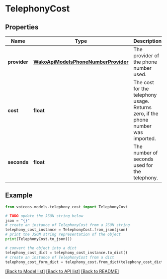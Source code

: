 # TelephonyCost


## Properties

Name | Type | Description | Notes
------------ | ------------- | ------------- | -------------
**provider** | [**WakoApiModelsPhoneNumberProvider**](WakoApiModelsPhoneNumberProvider.md) | The provider of the phone number used. | 
**cost** | **float** | The cost for the telephony usage. Returns zero, if the phone number was imported. | 
**seconds** | **float** | The number of seconds used for the telephony. | 

## Example

```python
from voiceos.models.telephony_cost import TelephonyCost

# TODO update the JSON string below
json = "{}"
# create an instance of TelephonyCost from a JSON string
telephony_cost_instance = TelephonyCost.from_json(json)
# print the JSON string representation of the object
print(TelephonyCost.to_json())

# convert the object into a dict
telephony_cost_dict = telephony_cost_instance.to_dict()
# create an instance of TelephonyCost from a dict
telephony_cost_form_dict = telephony_cost.from_dict(telephony_cost_dict)
```
[[Back to Model list]](../README.md#documentation-for-models) [[Back to API list]](../README.md#documentation-for-api-endpoints) [[Back to README]](../README.md)


